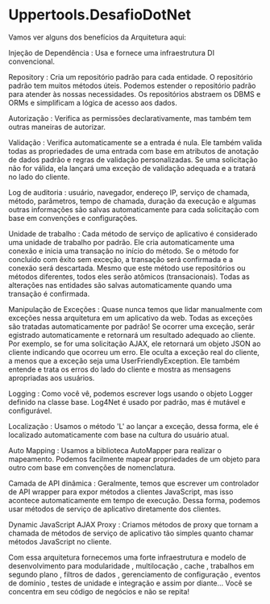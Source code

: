 # Uppertools.DesafioDotNet

Vamos ver alguns dos benefícios da Arquitetura aqui:

  Injeção de Dependência : Usa e fornece uma infraestrutura DI convencional. 
  
  Repository : Cria um repositório padrão para cada entidade. O repositório padrão tem muitos métodos úteis. Podemos estender o repositório padrão para atender às 
  nossas necessidades. Os repositórios abstraem os DBMS e ORMs e simplificam a lógica de acesso aos dados.

  Autorização : Verifica as permissões declarativamente, mas também tem outras maneiras de autorizar.

  Validação : Verifica automaticamente se a entrada é nula. Ele também valida todas as propriedades de uma entrada com base em atributos de anotação de dados padrão e 
  regras de validação personalizadas. Se uma solicitação não for válida, ela lançará uma exceção de validação adequada e a tratará no lado do cliente.

  Log de auditoria : usuário, navegador, endereço IP, serviço de chamada, método, parâmetros, tempo de chamada, duração da execução e algumas outras 
  informações são salvas automaticamente para cada solicitação com base em convenções e configurações.

  Unidade de trabalho : Cada método de serviço de aplicativo é considerado uma unidade de trabalho por padrão. Ele cria automaticamente uma conexão e 
  inicia uma transação no início do método. Se o método for concluído com êxito sem exceção, a transação será confirmada e a conexão será descartada. 
  Mesmo que este método use repositórios ou métodos diferentes, todos eles serão atômicos (transacionais). Todas as alterações nas entidades são salvas automaticamente 
  quando uma transação é confirmada. 

  Manipulação de Exceções : Quase nunca temos que lidar manualmente com exceções nessa arquitetura em um aplicativo da web. Todas as exceções são tratadas 
  automaticamente por padrão! Se ocorrer uma exceção, serár egistrado automaticamente e retornará um resultado adequado ao cliente. Por exemplo, 
  se for uma solicitação AJAX, ele retornará um objeto JSON ao cliente indicando que ocorreu um erro. Ele oculta a exceção real do cliente, 
  a menos que a exceção seja uma UserFriendlyException. Ele também entende e trata os erros do lado do cliente e mostra as mensagens apropriadas aos usuários.

  Logging : Como você vê, podemos escrever logs usando o objeto Logger definido na classe base. Log4Net é usado por padrão, mas é mutável e configurável.

  Localização : Usamos o método 'L' ao lançar a exceção, dessa forma, ele é localizado automaticamente com base na cultura do usuário atual.

  Auto Mapping : Usamos a biblioteca AutoMapper para realizar o mapeamento. Podemos facilmente mapear propriedades de um objeto para outro com base em 
  convenções de nomenclatura.

  Camada de API dinâmica : Geralmente, temos que escrever um controlador de API wrapper para expor métodos a clientes JavaScript, mas isso acontece automaticamente em 
  tempo de execução. Dessa forma, podemos usar métodos de serviço de aplicativo diretamente dos clientes.

  Dynamic JavaScript AJAX Proxy : Criamos métodos de proxy que tornam a chamada de métodos de serviço de aplicativo tão simples quanto chamar métodos 
  JavaScript no cliente.

  Com essa arquitetura fornecemos uma forte infraestrutura e modelo de desenvolvimento para modularidade , multilocação , cache , trabalhos em segundo plano , 
  filtros de dados , gerenciamento de configuração , eventos de domínio , testes de unidade e integração e assim por diante... Você se concentra em seu 
  código de negócios e não se repita!
